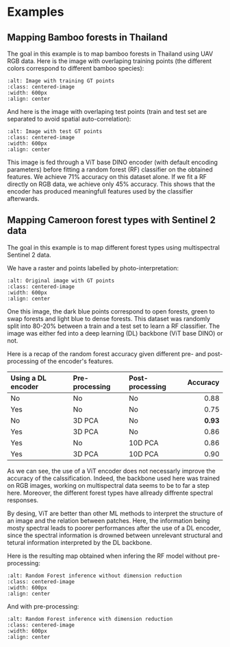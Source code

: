 # Examples


## Mapping Bamboo forests in Thailand


The goal in this example is to map bamboo forests in Thailand using UAV RGB data.
Here is the image with overlaping training points (the different colors correspond to different bamboo species):

```{image} ./_static/examples/drone_train.png
:alt: Image with training GT points
:class: centered-image
:width: 600px
:align: center
```

And here is the image with overlaping test points (train and test set are separated to avoid spatial auto-correlation):

```{image} ./_static/examples/drone_test.png
:alt: Image with test GT points
:class: centered-image
:width: 600px
:align: center
```

This image is fed through a ViT base DINO encoder (with default encoding parameters) before fitting a random forest (RF) classifier on the obtained features.
We achieve 71% accuracy on this dataset alone. If we fit a RF directly on RGB data, we achieve only 45% accuracy. This shows that the encoder has produced meaningfull features used by the classifier afterwards.



## Mapping Cameroon forest types with Sentinel 2 data


The goal in this example is to map different forest types using multispectral Sentinel 2 data.

We have a raster and points labelled by photo-interpretation:

```{image} ./_static/examples/original_points.png
:alt: Original image with GT points
:class: centered-image
:width: 600px
:align: center
```
One this image, the dark blue points correspond to open forests, green to swap forests and light blue to dense forests.
This dataset was randomly split into 80-20% between a train and a test set to learn a RF classifier.
The image was either fed into a deep learning (DL) backbone (ViT base DINO) or not.

Here is a recap of the random forest accuracy given different pre- and post-processing of the encoder's features.

| Using a DL encoder    | Pre-processing    | Post-processing   | Accuracy  |
| :-----------          | :-----------      | :--------------   |---------: |
| No                    | No                | No                |0.88       |
| Yes                   | No                | No                |0.75       |
| No                    | 3D PCA            | No                |**0.93**   |
| Yes                   | 3D PCA            | No                |0.86       |
| Yes                   | No                | 10D PCA           |0.86       |
| Yes                   | 3D PCA            | 10D PCA           |0.90       |


As we can see, the use of a ViT encoder does not necessarly improve the accuracy of the calssification.
Indeed, the backbone used here was trained on RGB images, working on multispectral data seems to be to far a step here.
Moreover, the different forest types have allready diffrente spectral responses.

By desing, ViT are better than other ML methods to interpret the structure of an image and the relation between patches.
Here, the information being mosty spectral leads to poorer performances after the use of a DL encoder, since the spectral information is drowned between unrelevant structural and tetural information interpreted by the DL backbone. 

Here is the resulting map obtained when infering the RF model without pre-processing:

```{image} ./_static/examples/rf_no_red.png
:alt: Random Forest inference without dimension reduction
:class: centered-image
:width: 600px
:align: center
```

And with pre-processing:

```{image} ./_static/examples/rf_red.png
:alt: Random Forest inference with dimension reduction
:class: centered-image
:width: 600px
:align: center
```


<!-- ## Mapping Land Cover in La Réunion -->
